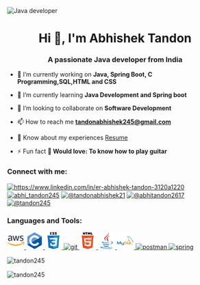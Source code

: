 <!-- ![MasterHead](https://1.bp.blogspot.com/-7A4WynwLsMw/XbBpCXG8fHI/AAAAAAAAMt4/uOa1bpLskYgrwGbllhSu2SDj_Mig8SXJQCLcBGAsYHQ/s1600/2000_600px.gif)
 -->
 
 <p><img align="center" src="https://media0.giphy.com/media/qgQUggAC3Pfv687qPC/giphy.gif" alt="Java developer" /></p>
 

<h1 align="center">Hi 👋, I'm <b>Abhishek Tandon</b></h1>
<h3 align="center">A passionate Java developer from India</h3>

- 🔭 I’m currently working on **Java, Spring Boot, C Programming,SQL,HTML and CSS**

- 🌱 I’m currently learning **Java Development and Spring boot**

- 👯 I’m looking to collaborate on **Software Development**

- 📫 How to reach me **tandonabhishek245@gmail.com**

- 📄 Know about my experiences <a href="https://docs.google.com/document/d/1paNjovSrD4W1RP34llG0CK3gRo0i4FVd/edit?usp=sharing&ouid=104017589111202448870&rtpof=true&sd=true" target="blank">Resume</a>

- ⚡ Fun fact **🎸 Would love: To know how to play guitar**

<h3 align="left">Connect with me:</h3>
<p align="left">
<a href="https://www.linkedin.com/in/er-abhishek-tandon-3120a1220/?lipi=urn%3Ali%3Apage%3Ad_flagship3_profile_view_base%3BxFXb6IoKSkSBYiYcPLVAIA%3D%3D" target="blank"><img align="center" src="https://raw.githubusercontent.com/rahuldkjain/github-profile-readme-generator/master/src/images/icons/Social/linked-in-alt.svg" alt="https://www.linkedin.com/in/er-abhishek-tandon-3120a1220" height="30" width="40" /></a>
<a href="https://www.instagram.com/abhi_tandon25/" target="blank"><img align="center" src="https://raw.githubusercontent.com/rahuldkjain/github-profile-readme-generator/master/src/images/icons/Social/instagram.svg" alt="abhi_tandon245" height="30" width="40" /></a>
<a href="https://www.hackerrank.com/tandonabhishek21" target="blank"><img align="center" src="https://raw.githubusercontent.com/rahuldkjain/github-profile-readme-generator/master/src/images/icons/Social/hackerrank.svg" alt="@tandonabhishek21" height="30" width="40" /></a>
<a href="https://www.leetcode.com/@abhitandon2617" target="blank"><img align="center" src="https://raw.githubusercontent.com/rahuldkjain/github-profile-readme-generator/master/src/images/icons/Social/leet-code.svg" alt="@abhitandon2617" height="30" width="40" /></a>
<a href="https://auth.geeksforgeeks.org/user/@tandon245" target="blank"><img align="center" src="https://raw.githubusercontent.com/rahuldkjain/github-profile-readme-generator/master/src/images/icons/Social/geeks-for-geeks.svg" alt="@tandon245" height="30" width="40" /></a>
</p>

<h3 align="left">Languages and Tools:</h3>
<p align="left"> <a href="https://aws.amazon.com" target="_blank" rel="noreferrer"> <img src="https://raw.githubusercontent.com/devicons/devicon/master/icons/amazonwebservices/amazonwebservices-original-wordmark.svg" alt="aws" width="40" height="40"/> </a> <a href="https://www.cprogramming.com/" target="_blank" rel="noreferrer"> <img src="https://raw.githubusercontent.com/devicons/devicon/master/icons/c/c-original.svg" alt="c" width="40" height="40"/> </a> <a href="https://www.w3schools.com/css/" target="_blank" rel="noreferrer"> <img src="https://raw.githubusercontent.com/devicons/devicon/master/icons/css3/css3-original-wordmark.svg" alt="css3" width="40" height="40"/> </a> <a href="https://git-scm.com/" target="_blank" rel="noreferrer"> <img src="https://www.vectorlogo.zone/logos/git-scm/git-scm-icon.svg" alt="git" width="40" height="40"/> </a> <a href="https://www.w3.org/html/" target="_blank" rel="noreferrer"> <img src="https://raw.githubusercontent.com/devicons/devicon/master/icons/html5/html5-original-wordmark.svg" alt="html5" width="40" height="40"/> </a> <a href="https://www.java.com" target="_blank" rel="noreferrer"> <img src="https://raw.githubusercontent.com/devicons/devicon/master/icons/java/java-original.svg" alt="java" width="40" height="40"/> </a> <a href="https://www.mysql.com/" target="_blank" rel="noreferrer"> <img src="https://raw.githubusercontent.com/devicons/devicon/master/icons/mysql/mysql-original-wordmark.svg" alt="mysql" width="40" height="40"/> </a> <a href="https://postman.com" target="_blank" rel="noreferrer"> <img src="https://www.vectorlogo.zone/logos/getpostman/getpostman-icon.svg" alt="postman" width="40" height="40"/> </a> <a href="https://spring.io/" target="_blank" rel="noreferrer"> <img src="https://www.vectorlogo.zone/logos/springio/springio-icon.svg" alt="spring" width="40" height="40"/> </a> </p>

<p><img align="center" src="https://github-readme-stats.vercel.app/api/top-langs?username=tandon245&show_icons=true&locale=en&layout=compact" alt="tandon245" /></p>

<p><img align="center" src="https://github-readme-streak-stats.herokuapp.com/?user=tandon245&" alt="tandon245" /></p>
